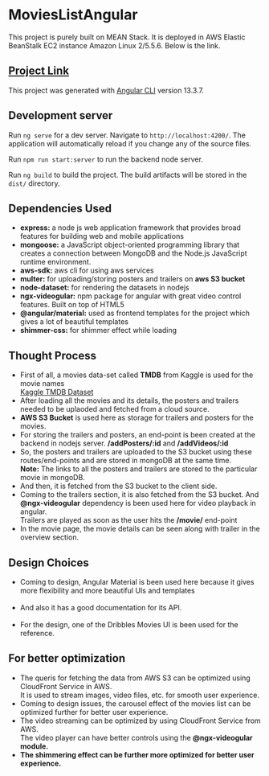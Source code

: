 # MoviesListAngular

This project is purely built on MEAN Stack. It is deployed in AWS Elastic BeanStalk EC2 instance Amazon Linux 2/5.5.6. Below is the link. <br>
## <a href="http://moviedbmean-env.eba-wnymz2ms.us-west-2.elasticbeanstalk.com/">Project Link</a>
This project was generated with [Angular CLI](https://github.com/angular/angular-cli) version 13.3.7.

## Development server

Run `ng serve` for a dev server. Navigate to `http://localhost:4200/`. The application will automatically reload if you change any of the source files.

Run `npm run start:server` to run the backend node server.

Run `ng build` to build the project. The build artifacts will be stored in the `dist/` directory.

## Dependencies Used

<ul>
    <li><b>express:</b> <span>a node js web application framework that provides broad features for building web and mobile applications</span></li>
    <li><b>mongoose:</b><span> a JavaScript object-oriented programming library that creates a connection between MongoDB and the Node.js JavaScript runtime environment.</span></li>
    <li><b>aws-sdk:</b><span> aws cli for using aws services</span></li>
    <li><b>multer:</b><span> for uploading/storing posters and trailers on <b>aws S3 bucket</b></span></li>
    <li><b>node-dataset:</b><span> for rendering the datasets in nodejs</span></li>
    <li><b>ngx-videogular:</b><span> npm package for angular with great video control features. Built on top of HTML5</span></li>
    <li><b>@angular/material:</b><span> used as frontend templates for the project which gives a lot of beautiful templates</span></li>
    <li><b>shimmer-css:</b><span> for shimmer effect while loading</span></li>
</ul>

## Thought Process

<ul>
    <li>
        First of all, a movies data-set called <b>TMDB</b> from Kaggle is used for the movie names <br>
        <a href="https://www.kaggle.com/datasets/tmdb/tmdb-movie-metadata">Kaggle TMDB Dataset</a>
    </li>
    <li>
        After loading all the movies and its details, the posters and trailers needed to be uplaoded and fetched from a cloud source.
    </li>
    <li>
        <b>AWS S3 Bucket</b> is used here as storage for trailers and posters for the movies.
    </li>
    <li>
        For storing the trailers and posters, an end-point is been created at the backend in nodejs server. <b>/addPosters/:id</b> and <b>/addVideos/:id</b> <br>
    </li>
    <li>
        So, the posters and trailers are uploaded to the S3 bucket using these routes/end-points and are stored in mongoDB at the same time. <br>
        <b>Note:</b> The links to all the posters and trailers are stored to the particular movie in mongoDB. 
    </li>
    <li>
        And then, it is fetched from the S3 bucket to the client side.
    </li>
    <li>
        Coming to the trailers section, it is also fetched from the S3 bucket. And <b>@ngx-videogular</b> dependency is been used here for video playback in angular. <br>
        Trailers are played as soon as the user hits the <b>/movie/<movieName></b> end-point
    </li>
    <li>
        In the movie page, the movie details can be seen along with trailer in the overview section.
    </li>
</ul>

## Design Choices

<ul>
<li>Coming to design, Angular Material is been used here because it gives more flexibility and more beautiful UIs and templates</li> <br>
<li>And also it has a good documentation for its API.</li> <br>
<li>For the design, one of the Dribbles Movies UI is been used for the reference.</li>
</ul>

## For better optimization

<ul>
    <li>
        The queris for fetching the data from AWS S3 can be optimized using CloudFront Service in AWS. <br>
        It is used to stream images, video files, etc. for smooth user experience.
    </li>
    <li>
        Coming to design issues, the carousel effect of the movies list can be optimized further for better user experience.
    </li>
    <li>
        The video streaming can be optimized by using CloudFront Service from AWS. <br>
        The video player can have better controls using the <b>@ngx-videogular<b> module.
    </li>
    <li>
        The shimmering effect can be further more optimized for better user experience.
    </li>
</ul>
